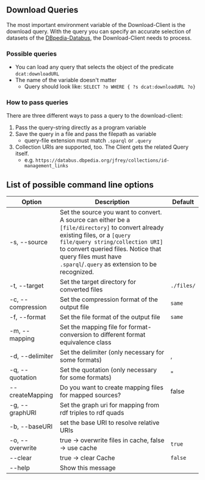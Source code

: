 ## Download Queries

The most important environment variable of the Download-Client is the download query. 
With the query you can specify an accurate selection of datasets of the [DBpedia-Databus](https://databus.dbpedia.org/), the Download-Client needs to process.

### Possible queries
* You can load any query that selects the object of the predicate `dcat:downloadURL`  
* The name of the variable doesn't matter
  * Query should look like: `SELECT ?o WHERE { ?s dcat:downloadURL ?o}`

### How to pass queries

There are three different ways to pass a query to the download-client:
1. Pass the query-string directly as a program variable
2. Save the query in a file and pass the filepath as variable
   * query-file extension must match `.sparql` or `.query`
3. Collection URIs are supported, too. The Client gets the related Query itself.
   * e.g. `https://databus.dbpedia.org/jfrey/collections/id-management_links`



## List of possible command line options

| Option                   | Description                                                                                                                                                                                                                                                                      | Default |
|--------------------------|----------------------------------------------------------------------------------------------------------------------------------------------------------------------------------------------------------------------------------------------------------------------------------|---|
| -s, --source  <arg>      | Set the source you want to convert. A source can either be a `[file/directory]` to convert already existing files, or a `[query file/query string/collection URI]` to convert queried files. Notice that query files must have `.sparql`/`.query` as extension to be recognized. ||
| -t, --target  <arg>      | Set the target directory for converted files                                                                                                                                                                                                                                     | `./files/` |
| -c, --compression  <arg> | Set the compression format of the output file                                                                                                                                                                                                                                    | `same`
| -f, --format  <arg>      | Set the file format of the output file                                                                                                                                                                                                                                           | `same` |
| -m, --mapping <arg>      | Set the mapping file for format-conversion to different format equivalence class                                                                                                                                                                                                 |
| -d, --delimiter <arg>    | Set the delimiter (only necessary for some formats)                                                                                                                                                                                                                              | , |
| -q, --quotation <arg>    | Set the quotation (only necessary for some formats)                                                                                                                                                                                                                              | " |
| --createMapping <arg>    | Do you want to create mapping files for mapped sources?                                                                                                                                                                                                                          | false |
| -g, --graphURI <arg>     | Set the graph uri for mapping from rdf triples to rdf quads                                                                                                                                                                                                                      |
| -b, --baseURI <arg>      | set the base URI to resolve relative URIs                                                                                                                                                                                                                                        |
| -o, --overwrite          | true -> overwrite files in cache, false -> use cache                                                                                                                                                                                                                             | `true`
| --clear                  | true -> clear Cache                                                                                                                                                                                                                                                              | `false`
| --help                   | Show this message                                                                                                                                                                                                                                                                ||


<!---You can choose between different compression formats:

 * `bz2, gz, br, snappy-framed, deflate, lzma, xz, zstd`

-->
